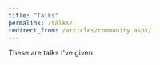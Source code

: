 ```yaml
---
title: "Talks"
permalink: /talks/
redirect_from: /articles/community.aspx/
---
```


These are talks I've given